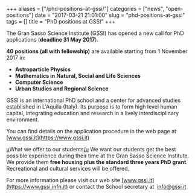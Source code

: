 +++
aliases = ["/phd-positions-at-gssi/"]
categories = ["news", "open-positions"]
date = "2017-03-21 21:01:00"
slug = "phd-positions-at-gssi"
tags = []
title = "PhD positions at GSSI"
+++

The Gran Sasso Science Institute (GSSI) has opened a new call for PhD
applications (**deadline 31 May
2017**).

**40 positions (all with fellowship)** are available starting from 1 November 2017 in:

-   **Astroparticle Physics**
-   **Mathematics in** **Natural, Social and Life Sciences**
-   **Computer Science**
-   **Urban Studies and Regional Science**

GSSI is an international PhD school and a center for advanced studies
established in L'Aquila (Italy). Its purpose is to form high level human
capital, integrating education and research in a lively
interdisciplinary environment.

You can find details on the application procedure in the web page at 
[www.gssi.it](https://www.gssi.it)

[u](u)What we offer to our students[/u](/u) We want our students get the best
possible experience during their time at the Gran Sasso Science
Institute. We provide them **free housing plus the standard three years
PhD grant**. Recreational and cultural services will be offered.

For more information please visit our web site
[www.gssi.it](https://www.gssi.infn.it) or contact the School secretary
at  [info@gssi.it](mailto:info@gssi.infn.it)

 
